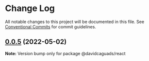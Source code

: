 # Change Log

All notable changes to this project will be documented in this file.
See [Conventional Commits](https://conventionalcommits.org) for commit guidelines.

## [0.0.5](https://github.com/DavidCagua/designSystem/compare/v0.0.4...v0.0.5) (2022-05-02)

**Note:** Version bump only for package @davidcaguads/react
